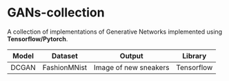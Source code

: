 # GANs-collection
A collection of implementations of Generative Networks implemented using __Tensorflow/Pytorch__.

| Model | Dataset     | Output                | Library    |
| :---: | :-----:     | :----:                | :------:   |
| DCGAN | FashionMNist| Image of new sneakers | Tensorflow |
